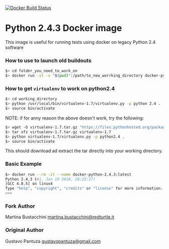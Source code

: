 [![Docker Build Status](https://img.shields.io/docker/build/jrottenberg/ffmpeg.svg)](https://hub.docker.com/r/pantuza/python2.4/)

# Python 2.4.3 Docker image

This image is useful for running tests using docker on legacy Python 2.4
software

### How to use to launch old buildouts
```bash
$> cd folder_you_need_to_work_on
$> docker run -it -v "$(pwd)":/path/to_new_worrking_directory docker-python-2.4.3
```

### How to get `virtualenv` to work on python2.4
```bash
$> cd working_directory
$> python /usr/local/bin/virtualenv-1.7/virtualenv.py -p python 2.4 .
$> source bin/activate
```

NOTE: if for anny reason the above doesn't work, try the following:
```bash
$> wget -O virtualenv-1.7.tar.gz "https://files.pythonhosted.org/packages/bf/a0/45ecac80034dbc040fb4f5036f32cb40005df71e496ccd137eb65e5a69e6/virtualenv-1.7.tar.gz"
$> tar xfz virtualenv-1.7.tar.gz virtualenv-1.7
$> python virtualenv-1.7/virtualenv.py -p python2.4 .
$> source bin/activate
```
This should download ad extract the tar directly into your working directory.

### Basic Example

```bash
$> docker run --rm -it --name docker-python-2.4.3:latest                                                                 (master) 18:26:35
Python 2.4.3 (#1, Jan 19 2018, 20:23:57)
[GCC 4.8.5] on linux4
Type "help", "copyright", "credits" or "license" for more information.
>>>
```

### Fork Author
Martina Bustacchini <martina.bustacchini@redturtle.it>

### Original Author
Gustavo Pantuza <gustavopantuza@gmail.com>
